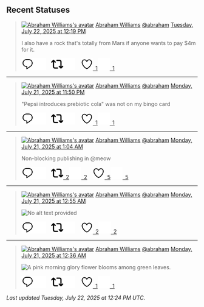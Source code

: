 ## Recent Statuses

> <a href="https://indieweb.social/@abraham"><img alt="Abraham Williams's avatar" src="https://cdn.masto.host/indiewebsocial/accounts/avatars/109/292/540/382/343/163/original/d00f2e03ce9c85b1.jpg" height="24" width="24" ></a> [Abraham Williams](https://indieweb.social/@abraham) [@abraham](https://indieweb.social/@abraham) [Tuesday, July 22, 2025 at 12:19 PM](https://indieweb.social/@abraham/114896846707734320)
>
> I also have a rock that&#39;s totally from Mars if anyone wants to pay $4m for it.
>
> [![Reply](./images/reply_light.svg#gh-light-mode-only "Reply")](https://indieweb.social/@abraham/114896846707734320#gh-light-mode-only)[![Reply](./images/reply.svg#gh-dark-mode-only "Reply")](https://indieweb.social/@abraham/114896846707734320#gh-dark-mode-only)&emsp;[![Boost](./images/retweet_light.svg#gh-light-mode-only "Boost")](https://indieweb.social/@abraham/114896846707734320#gh-light-mode-only)[![Boost](./images/retweet.svg#gh-dark-mode-only "Boost")](https://indieweb.social/@abraham/114896846707734320#gh-dark-mode-only)&emsp;[![Favorite](./images/like_light.svg#gh-light-mode-only "Favorite")&ensp;1](https://indieweb.social/@abraham/114896846707734320#gh-light-mode-only)[![Favorite](./images/like.svg#gh-dark-mode-only "Favorite")&ensp;1](https://indieweb.social/@abraham/114896846707734320#gh-dark-mode-only)


---

> <a href="https://indieweb.social/@abraham"><img alt="Abraham Williams's avatar" src="https://cdn.masto.host/indiewebsocial/accounts/avatars/109/292/540/382/343/163/original/d00f2e03ce9c85b1.jpg" height="24" width="24" ></a> [Abraham Williams](https://indieweb.social/@abraham) [@abraham](https://indieweb.social/@abraham) [Monday, July 21, 2025 at 11:50 PM](https://indieweb.social/@abraham/114893904192628647)
>
> &quot;Pepsi introduces prebiotic cola&quot; was not on my bingo card
>
> [![Reply](./images/reply_light.svg#gh-light-mode-only "Reply")](https://indieweb.social/@abraham/114893904192628647#gh-light-mode-only)[![Reply](./images/reply.svg#gh-dark-mode-only "Reply")](https://indieweb.social/@abraham/114893904192628647#gh-dark-mode-only)&emsp;[![Boost](./images/retweet_light.svg#gh-light-mode-only "Boost")](https://indieweb.social/@abraham/114893904192628647#gh-light-mode-only)[![Boost](./images/retweet.svg#gh-dark-mode-only "Boost")](https://indieweb.social/@abraham/114893904192628647#gh-dark-mode-only)&emsp;[![Favorite](./images/like_light.svg#gh-light-mode-only "Favorite")&ensp;1](https://indieweb.social/@abraham/114893904192628647#gh-light-mode-only)[![Favorite](./images/like.svg#gh-dark-mode-only "Favorite")&ensp;1](https://indieweb.social/@abraham/114893904192628647#gh-dark-mode-only)


---

> <a href="https://indieweb.social/@abraham"><img alt="Abraham Williams's avatar" src="https://cdn.masto.host/indiewebsocial/accounts/avatars/109/292/540/382/343/163/original/d00f2e03ce9c85b1.jpg" height="24" width="24" ></a> [Abraham Williams](https://indieweb.social/@abraham) [@abraham](https://indieweb.social/@abraham) [Monday, July 21, 2025 at 1:04 AM](https://indieweb.social/@abraham/114888533387701400)
>
> Non-blocking publishing in @meow
>
> [![Reply](./images/reply_light.svg#gh-light-mode-only "Reply")](https://indieweb.social/@abraham/114888533387701400#gh-light-mode-only)[![Reply](./images/reply.svg#gh-dark-mode-only "Reply")](https://indieweb.social/@abraham/114888533387701400#gh-dark-mode-only)&emsp;[![Boost](./images/retweet_light.svg#gh-light-mode-only "Boost")&ensp;2](https://indieweb.social/@abraham/114888533387701400#gh-light-mode-only)[![Boost](./images/retweet.svg#gh-dark-mode-only "Boost")&ensp;2](https://indieweb.social/@abraham/114888533387701400#gh-dark-mode-only)&emsp;[![Favorite](./images/like_light.svg#gh-light-mode-only "Favorite")&ensp;5](https://indieweb.social/@abraham/114888533387701400#gh-light-mode-only)[![Favorite](./images/like.svg#gh-dark-mode-only "Favorite")&ensp;5](https://indieweb.social/@abraham/114888533387701400#gh-dark-mode-only)


---

> <a href="https://indieweb.social/@abraham"><img alt="Abraham Williams's avatar" src="https://cdn.masto.host/indiewebsocial/accounts/avatars/109/292/540/382/343/163/original/d00f2e03ce9c85b1.jpg" height="24" width="24" ></a> [Abraham Williams](https://indieweb.social/@abraham) [@abraham](https://indieweb.social/@abraham) [Monday, July 21, 2025 at 12:55 AM](https://indieweb.social/@abraham/114888497026797680)
>
> 
>
> ![No alt text provided](https://cdn.masto.host/indiewebsocial/media_attachments/files/114/888/496/836/313/055/original/08147ea40fa5f7ba.jpg)
>
> [![Reply](./images/reply_light.svg#gh-light-mode-only "Reply")](https://indieweb.social/@abraham/114888497026797680#gh-light-mode-only)[![Reply](./images/reply.svg#gh-dark-mode-only "Reply")](https://indieweb.social/@abraham/114888497026797680#gh-dark-mode-only)&emsp;[![Boost](./images/retweet_light.svg#gh-light-mode-only "Boost")](https://indieweb.social/@abraham/114888497026797680#gh-light-mode-only)[![Boost](./images/retweet.svg#gh-dark-mode-only "Boost")](https://indieweb.social/@abraham/114888497026797680#gh-dark-mode-only)&emsp;[![Favorite](./images/like_light.svg#gh-light-mode-only "Favorite")&ensp;2](https://indieweb.social/@abraham/114888497026797680#gh-light-mode-only)[![Favorite](./images/like.svg#gh-dark-mode-only "Favorite")&ensp;2](https://indieweb.social/@abraham/114888497026797680#gh-dark-mode-only)


---

> <a href="https://indieweb.social/@abraham"><img alt="Abraham Williams's avatar" src="https://cdn.masto.host/indiewebsocial/accounts/avatars/109/292/540/382/343/163/original/d00f2e03ce9c85b1.jpg" height="24" width="24" ></a> [Abraham Williams](https://indieweb.social/@abraham) [@abraham](https://indieweb.social/@abraham) [Monday, July 21, 2025 at 12:36 AM](https://indieweb.social/@abraham/114888421745349600)
>
> 
>
> ![A pink morning glory flower blooms among green leaves.](https://cdn.masto.host/indiewebsocial/media_attachments/files/114/888/421/647/097/333/original/7424e134d99f7106.jpg)
>
> [![Reply](./images/reply_light.svg#gh-light-mode-only "Reply")](https://indieweb.social/@abraham/114888421745349600#gh-light-mode-only)[![Reply](./images/reply.svg#gh-dark-mode-only "Reply")](https://indieweb.social/@abraham/114888421745349600#gh-dark-mode-only)&emsp;[![Boost](./images/retweet_light.svg#gh-light-mode-only "Boost")](https://indieweb.social/@abraham/114888421745349600#gh-light-mode-only)[![Boost](./images/retweet.svg#gh-dark-mode-only "Boost")](https://indieweb.social/@abraham/114888421745349600#gh-dark-mode-only)&emsp;[![Favorite](./images/like_light.svg#gh-light-mode-only "Favorite")&ensp;1](https://indieweb.social/@abraham/114888421745349600#gh-light-mode-only)[![Favorite](./images/like.svg#gh-dark-mode-only "Favorite")&ensp;1](https://indieweb.social/@abraham/114888421745349600#gh-dark-mode-only)


_Last updated Tuesday, July 22, 2025 at 12:24 PM UTC._
